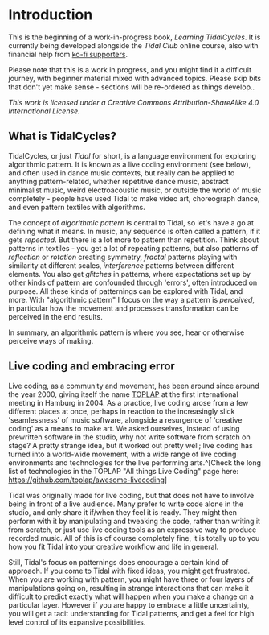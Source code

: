 # Introduction

This is the beginning of a work-in-progress book, *Learning
TidalCycles*. It is currently being developed alongside the *Tidal
Club* online course, also with financial help from [ko-fi
supporters](https://ko-fi.com/yaxulive).

Please note that this is a work in progress, and you might find it a
difficult journey, with beginner material mixed with advanced
topics. Please skip bits that don't yet make sense - sections will be
re-ordered as things develop..

*This work is licensed under a Creative Commons Attribution-ShareAlike
4.0 International License.*

## What is TidalCycles? 

TidalCycles, or just _Tidal_ for short, is a language environment for
exploring algorithmic pattern. It is known as a live coding
environment (see below), and often used in dance music contexts, but
really can be applied to anything pattern-related, whether repetitive
dance music, abstract minimalist music, weird electroacoustic music,
or outside the world of music completely - people have used Tidal to
make video art, choreograph dance, and even pattern textiles with
algorithms.

The concept of _algorithmic pattern_ is central to Tidal, so let's
have a go at defining what it means. In music, any sequence is often
called a pattern, if it gets _repeated_. But there is a lot more to
pattern than repetition. Think about patterns in textiles - you get a
lot of repeating patterns, but also patterns of _reflection_ or
_rotation_ creating symmetry, _fractal_ patterns playing with
similarity at different scales, _interference_ patterns between
different elements. You also get _glitches_ in patterns, where
expectations set up by other kinds of pattern are confounded through
'errors', often introduced on purpose. All these kinds of patternings
can be explored with Tidal, and more. With "algorithmic pattern" I
focus on the way a pattern is _perceived_, in particular how the
movement and processes transformation can be perceived in the end
results.

In summary, an algorithmic pattern is where you see, hear or otherwise
perceive ways of making.

## Live coding and embracing error

Live coding, as a community and movement, has been around since around
the year 2000, giving itself the name [TOPLAP](https://toplap.org/) at
the first international meeting in Hamburg in 2004. As a practice,
live coding arose from a few different places at once, perhaps in
reaction to the increasingly slick 'seamlessness' of music software,
alongside a resurgence of 'creative coding' as a means to make art. We
asked ourselves, instead of using prewritten software in the studio,
why not write software from scratch on stage?  A pretty strange idea,
but it worked out pretty well; live coding has turned into a
world-wide movement, with a wide range of live coding environments and
technologies for the live performing arts.^[Check the long list of
technologies in the TOPLAP "All things Live Coding" page here:
https://github.com/toplap/awesome-livecoding]

Tidal was originally made for live coding, but that does not have to
involve being in front of a live audience. Many prefer to write code
alone in the studio, and only share it if/when they feel it is
ready. They might then perform with it by manipulating and tweaking
the code, rather than writing it from scratch, or just use live coding
tools as an expressive way to produce recorded music. All of this is
of course completely fine, it is totally up to you how you fit Tidal
into your creative workflow and life in general.

Still, Tidal's focus on patternings does encourage a certain kind of
approach. If you come to Tidal with fixed ideas, you might get
frustrated. When you are working with pattern, you might have three or
four layers of manipulations going on, resulting in strange
interactions that can make it difficult to predict exactly what will
happen when you make a change on a particular layer. However if you
are happy to embrace a little uncertainty, you will get a tacit
understanding for Tidal patterns, and get a feel for high level
control of its expansive possibilities.
